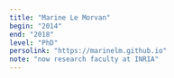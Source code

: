 ```yaml
---
title: "Marine Le Morvan"
begin: "2014"
end: "2018"
level: "PhD"
persolink: "https://marinelm.github.io"
note: "now research faculty at INRIA"
---
```

